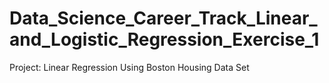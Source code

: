 # Data_Science_Career_Track_Linear_and_Logistic_Regression_Exercise_1
Project: Linear Regression Using Boston Housing Data Set
